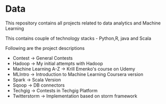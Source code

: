 # Data

This repository contains all projects related to data analytics and Machine Learning

This contains couple of technology stacks - Python,R, java and Scala

Following are the project descriptions

- Contest -> General Contests
- Hadoop -> My initial attempts with Hadoop
- Machine Learning A-Z -> Krill Emenko's course on Udemy
- MLIntro -> Introduction to Machine Learning Coursera version
- Spark -> Scala Version
- Sqoop -> DB connectors
- Techgig -> Contests in Techgig Platform
- Twitterstorm -> Implementation based on storm framework